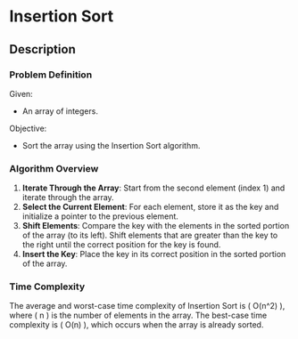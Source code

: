 # Insertion Sort

## Description

### Problem Definition

Given:
- An array of integers.

Objective:
- Sort the array using the Insertion Sort algorithm.

### Algorithm Overview

1. **Iterate Through the Array**: Start from the second element (index 1) and iterate through the array.
2. **Select the Current Element**: For each element, store it as the key and initialize a pointer to the previous element.
3. **Shift Elements**: Compare the key with the elements in the sorted portion of the array (to its left). Shift elements that are greater than the key to the right until the correct position for the key is found.
4. **Insert the Key**: Place the key in its correct position in the sorted portion of the array.

### Time Complexity

The average and worst-case time complexity of Insertion Sort is \( O(n^2) \), where \( n \) is the number of elements in the array. The best-case time complexity is \( O(n) \), which occurs when the array is already sorted.

